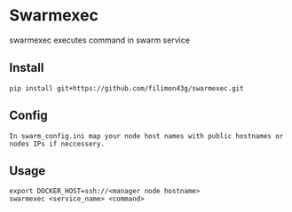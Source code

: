 # Swarmexec
swarmexec executes command in swarm service

## Install
```
pip install git+https://github.com/filimon43g/swarmexec.git
```

## Config
```
In swarm_config.ini map your node host names with public hostnames or nodes IPs if neccessery. 
```

## Usage
```
export DOCKER_HOST=ssh://<manager node hostname>
swarmexec <service_name> <command>
```
